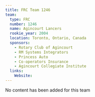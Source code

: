 ```yaml
---
title: FRC Team 1246
team:
  type: FRC
  number: 1246
  name: Agincourt Lancers
  rookie_year: 2004
  location: Toronto, Ontario, Canada
  sponsors:
    - Rotary Club of Agincourt
    - RM Systems Integrators
    - Princess Auto
    - Co-operators Insurance
    - Agincourt Collegiate Institute
  links:
    Website: 
---
```

No content has been added for this team